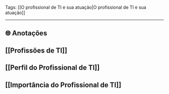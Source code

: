 
Tags: [[O profissional de TI e sua atuação|O profissional de TI e sua atuação]]

----

## 🌐 Anotações

## [[Profissões de TI]]
## [[Perfil do Profissional de TI]]
## [[Importância do Profissional de TI]]
